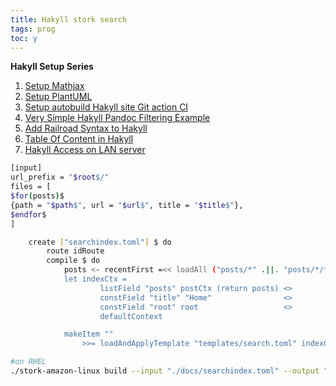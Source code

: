 ```yaml
---
title: Hakyll stork search
tags: prog
toc: y
---
```


**Hakyll Setup Series**  

1. [Setup Mathjax](2021-08-23-HakyllSetupMathjax.html)
2. [Setup PlantUML](2021-08-24-HakyllPlantUML2.html)
3. [Setup autobuild Hakyll site Git action CI](2021-06-28-HakyllGitAction.html)
4. [Very Simple Hakyll Pandoc Filtering Example](2021-08-23-PandocFiltering.html)
5. [Add Railroad Syntax to Hakyll](2021-10-01-RailroadSyntax.html)
6. [Table Of Content in Hakyll](2021-10-01-TableOfContent.html)
7. [Hakyll Access on LAN server](2021-11-07-HakyllAccessOnLAN.html)


```{.bash filename="template/search.toml"}
[input]
url_prefix = "$root$/"
files = [
$for(posts)$
{path = "$path$", url = "$url$", title = "$title$"},
$endfor$
]
```

```{.bash filename="site.hs"}
    create ["searchindex.toml"] $ do
        route idRoute
        compile $ do
            posts <- recentFirst =<< loadAll ("posts/*" .||. "posts/*/*.md" .||. "posts/*/*.markdown") 
            let indexCtx =
                    listField "posts" postCtx (return posts) <>
                    constField "title" "Home"                <>
                    constField "root" root                   <>
                    defaultContext

            makeItem ""
                >>= loadAndApplyTemplate "templates/search.toml" indexCtx
```

```bash
#on RHEL
./stork-amazon-linux build --input "./docs/searchindex.toml" --output "./docs/storksearch.st"
```